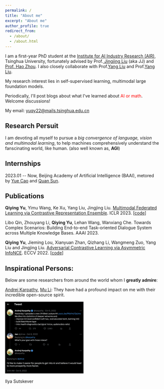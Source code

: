 ```yaml
---
permalink: /
title: "About me"
excerpt: "About me"
author_profile: true
redirect_from: 
  - /about/
  - /about.html
---
```


I am a first-year PhD student at the [Institute for AI Industry Research (AIR)](https://air.tsinghua.edu.cn), Tsinghua University, fortunately advised by Prof.[ Jingjing Liu](https://air.tsinghua.edu.cn/info/1046/1201.htm) (aka JJ) and [Prof. Hao Zhou](https://zhouh.github.io). I also closely collaborate with Prof.[Yang Liu](https://air.tsinghua.edu.cn/info/1046/1204.htm) and Prof.[Yang Liu](https://air.tsinghua.edu.cn/info/1046/1198.htm).

My research interest lies in self-supervised learning, multimodal large foundation models.

Periodically, I'll post blogs about what I've learned about <font color='red'>AI or math</font>. Welcome discussions!

My email: yuqy22@mails.tsinghua.edu.cn

## Research Persuit

I am devoting all myself to pursue a *big convergence of language, vision and multimodal learning*, to help machines comprehensively understand the fanscinating world, like human. (also well known as, **AGI**)

## Internships

2023.01 -- Now, Beijing Academy of Artificial Intelligence (BAAI), metored by [Yue Cao](http://yue-cao.me) and [Quan Sun](https://github.com/Quan-Sun).

## Publications

**Qiying Yu**, Yimu Wang, Ke Xu, Yang Liu, Jingjing Liu. [Multimodal Federated Learning via Contrastive Representation Ensemble](https://openreview.net/pdf?id=Hnk1WRMAYqg). ICLR 2023. [[code](https://github.com/FLAIR-THU/CreamFL)]

Libo Qin, Zhouyang Li, **Qiying Yu**, Lehan Wang, Wanxiang Che. Towards Complex Scenarios: Building End-to-end Task-oriented Dialogue System across Multiple Knowledge Bases. AAAI 2023. 

**Qiying Yu**, Jieming Lou, Xianyuan Zhan, Qizhang Li, Wangmeng Zuo, Yang Liu and Jingjing Liu. [Adversarial Contrastive Learning via Asymmetric InfoNCE](https://arxiv.org/abs/2207.08374). ECCV 2022. [[code](https://github.com/yqy2001/A-InfoNCE)]

## Inspirational Persons:

Below are some researchers from around the world whom I **greatly admire**:

[Andrej Karpathy](https://karpathy.ai/), [Mu Li](http://www.cs.cmu.edu/~muli/index.html): They have had a profound impact on me with their incredible open-source spirit.

<img src="about.assets/image-20230318215249896.png" alt="image-20230318215249896" style="zoom:25%;" />

Ilya Sutskever
